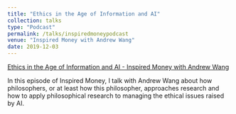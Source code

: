 ```yaml
---
title: "Ethics in the Age of Information and AI"
collection: talks
type: "Podcast"
permalink: /talks/inspiredmoneypodcast
venue: "Inspired Money with Andrew Wang"
date: 2019-12-03
---
```

[Ethics in the Age of Information and AI - Inspired Money with Andrew Wang](https://www.runnymede.com/blog/ethics-in-the-age-of-information-and-ai-with-john-basl/)

In this episode of Inspired Money, I talk with Andrew Wang about how philosophers, or at least how this philosopher, approaches research and how to apply philosophical research to managing the ethical issues raised by AI. 